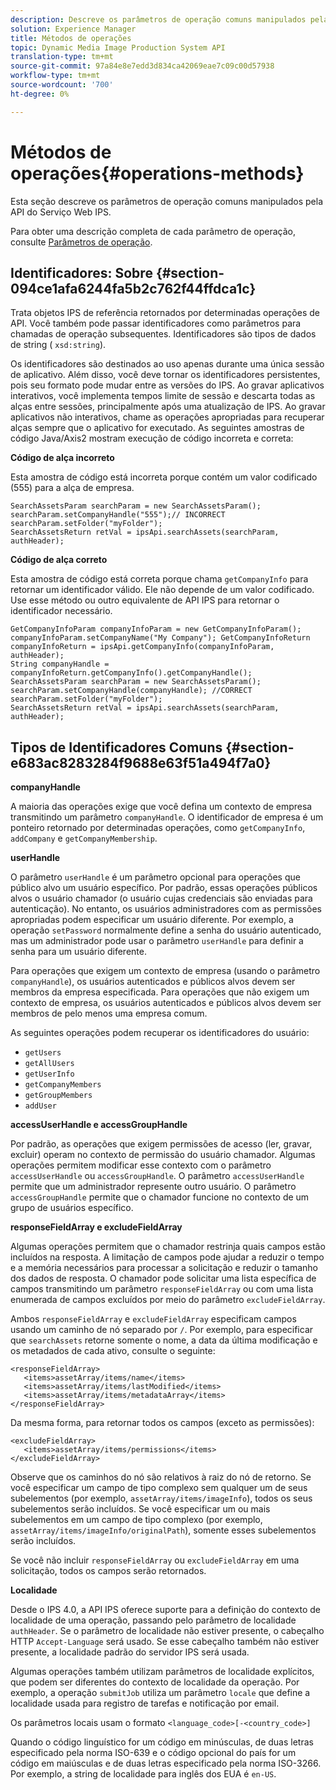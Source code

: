```yaml
---
description: Descreve os parâmetros de operação comuns manipulados pela API do Serviço Web IPS.
solution: Experience Manager
title: Métodos de operações
topic: Dynamic Media Image Production System API
translation-type: tm+mt
source-git-commit: 97a84e8e7edd3d834ca42069eae7c09c00d57938
workflow-type: tm+mt
source-wordcount: '700'
ht-degree: 0%

---
```



# Métodos de operações{#operations-methods}

Esta seção descreve os parâmetros de operação comuns manipulados pela API do Serviço Web IPS.

Para obter uma descrição completa de cada parâmetro de operação, consulte [Parâmetros de operação](/help/aem-ips-api/operations/c-operations-intro/c-methods/c-methods.md).

## Identificadores: Sobre {#section-094ce1afa6244fa5b2c762f44ffdca1c}

Trata objetos IPS de referência retornados por determinadas operações de API. Você também pode passar identificadores como parâmetros para chamadas de operação subsequentes. Identificadores são tipos de dados de string ( `xsd:string`).

Os identificadores são destinados ao uso apenas durante uma única sessão de aplicativo. Além disso, você deve tornar os identificadores persistentes, pois seu formato pode mudar entre as versões do IPS. Ao gravar aplicativos interativos, você implementa tempos limite de sessão e descarta todas as alças entre sessões, principalmente após uma atualização de IPS. Ao gravar aplicativos não interativos, chame as operações apropriadas para recuperar alças sempre que o aplicativo for executado. As seguintes amostras de código Java/Axis2 mostram execução de código incorreta e correta:

**Código de alça incorreto**

Esta amostra de código está incorreta porque contém um valor codificado (555) para a alça de empresa.

```
SearchAssetsParam searchParam = new SearchAssetsParam(); searchParam.setCompanyHandle("555");// INCORRECT 
searchParam.setFolder("myFolder"); 
SearchAssetsReturn retVal = ipsApi.searchAssets(searchParam, authHeader);
```

**Código de alça correto**

Esta amostra de código está correta porque chama `getCompanyInfo` para retornar um identificador válido. Ele não depende de um valor codificado. Use esse método ou outro equivalente de API IPS para retornar o identificador necessário.

```
GetCompanyInfoParam companyInfoParam = new GetCompanyInfoParam(); 
companyInfoParam.setCompanyName("My Company"); GetCompanyInfoReturn companyInfoReturn = ipsApi.getCompanyInfo(companyInfoParam, authHeader); 
String companyHandle = companyInfoReturn.getCompanyInfo().getCompanyHandle(); 
SearchAssetsParam searchParam = new SearchAssetsParam(); searchParam.setCompanyHandle(companyHandle); //CORRECT 
searchParam.setFolder("myFolder"); 
SearchAssetsReturn retVal = ipsApi.searchAssets(searchParam, authHeader);
```

## Tipos de Identificadores Comuns {#section-e683ac8283284f9688e63f51a494f7a0}

**companyHandle**

A maioria das operações exige que você defina um contexto de empresa transmitindo um parâmetro `companyHandle`. O identificador de empresa é um ponteiro retornado por determinadas operações, como `getCompanyInfo`, `addCompany` e `getCompanyMembership`.

**userHandle**

O parâmetro `userHandle` é um parâmetro opcional para operações que público alvo um usuário específico. Por padrão, essas operações públicos alvos o usuário chamador (o usuário cujas credenciais são enviadas para autenticação). No entanto, os usuários administradores com as permissões apropriadas podem especificar um usuário diferente. Por exemplo, a operação `setPassword` normalmente define a senha do usuário autenticado, mas um administrador pode usar o parâmetro `userHandle` para definir a senha para um usuário diferente.

Para operações que exigem um contexto de empresa (usando o parâmetro `companyHandle`), os usuários autenticados e públicos alvos devem ser membros da empresa especificada. Para operações que não exigem um contexto de empresa, os usuários autenticados e públicos alvos devem ser membros de pelo menos uma empresa comum.

As seguintes operações podem recuperar os identificadores do usuário:

* `getUsers`
* `getAllUsers`
* `getUserInfo`
* `getCompanyMembers`
* `getGroupMembers`
* `addUser`

**accessUserHandle e accessGroupHandle**

Por padrão, as operações que exigem permissões de acesso (ler, gravar, excluir) operam no contexto de permissão do usuário chamador. Algumas operações permitem modificar esse contexto com o parâmetro `accessUserHandle` ou `accessGroupHandle`. O parâmetro `accessUserHandle` permite que um administrador represente outro usuário. O parâmetro `accessGroupHandle` permite que o chamador funcione no contexto de um grupo de usuários específico.

**responseFieldArray e excludeFieldArray**

Algumas operações permitem que o chamador restrinja quais campos estão incluídos na resposta. A limitação de campos pode ajudar a reduzir o tempo e a memória necessários para processar a solicitação e reduzir o tamanho dos dados de resposta. O chamador pode solicitar uma lista específica de campos transmitindo um parâmetro `responseFieldArray` ou com uma lista enumerada de campos excluídos por meio do parâmetro `excludeFieldArray`.

Ambos `responseFieldArray` e `excludeFieldArray` especificam campos usando um caminho de nó separado por `/`. Por exemplo, para especificar que `searchAssets` retorne somente o nome, a data da última modificação e os metadados de cada ativo, consulte o seguinte:

```
<responseFieldArray> 
   <items>assetArray/items/name</items> 
   <items>assetArray/items/lastModified</items> 
   <items>assetArray/items/metadataArray</items> 
</responseFieldArray>
```

Da mesma forma, para retornar todos os campos (exceto as permissões):

```
<excludeFieldArray> 
   <items>assetArray/items/permissions</items> 
</excludeFieldArray>
```

Observe que os caminhos do nó são relativos à raiz do nó de retorno. Se você especificar um campo de tipo complexo sem qualquer um de seus subelementos (por exemplo, `assetArray/items/imageInfo`), todos os seus subelementos serão incluídos. Se você especificar um ou mais subelementos em um campo de tipo complexo (por exemplo, `assetArray/items/imageInfo/originalPath`), somente esses subelementos serão incluídos.

Se você não incluir `responseFieldArray` ou `excludeFieldArray` em uma solicitação, todos os campos serão retornados.

**Localidade**

Desde o IPS 4.0, a API IPS oferece suporte para a definição do contexto de localidade de uma operação, passando pelo parâmetro de localidade `authHeader`. Se o parâmetro de localidade não estiver presente, o cabeçalho HTTP `Accept-Language` será usado. Se esse cabeçalho também não estiver presente, a localidade padrão do servidor IPS será usada.

Algumas operações também utilizam parâmetros de localidade explícitos, que podem ser diferentes do contexto de localidade da operação. Por exemplo, a operação `submitJob` utiliza um parâmetro `locale` que define a localidade usada para registro de tarefas e notificação por email.

Os parâmetros locais usam o formato `<language_code>[-<country_code>]`

Quando o código linguístico for um código em minúsculas, de duas letras especificado pela norma ISO-639 e o código opcional do país for um código em maiúsculas e de duas letras especificado pela norma ISO-3266. Por exemplo, a string de localidade para inglês dos EUA é `en-US`.
